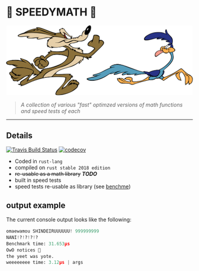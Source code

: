 # 🦀 SPEEDYMATH 🚀

![Road Runner](images/road-runner.svg)

>*A collection of various "fast" optimzed versions of math functions and speed tests of each*

---

## Details

[![Travis Build Status](https://travis-ci.com/ConnorBP/speedy-math.svg?token=oPv5RhN5awEXsvyyCgSk&branch=master)](https://travis-ci.com/ConnorBP/speedy-math)
[![codecov](https://codecov.io/gh/ConnorBP/speedy-math/branch/master/graph/badge.svg)](https://codecov.io/gh/ConnorBP/speedy-math)

- Coded in `rust-lang`
- compiled on `rust stable 2018 edition`
- ~~re-usable as a math library~~ ***TODO***
- built in speed tests
- speed tests re-usable as library (see [benchme](https://crates.io/crates/benchme/0.1.0))

## output example

The current console output looks like the following:

```py
omaewamou SHINDEIRUUUUUU! 999999999
NANI!?!?!?!?
Benchmark time: 31.653µs
OwO notices 🚀
the yeet was yote.
weeeeeeee time: 3.12µs | args
```